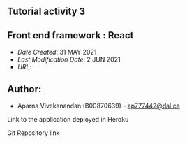 ## Tutorial activity 3
## Front end framework : React

* *Date Created*: 31 MAY 2021
* *Last Modification Date*: 2 JUN 2021
* *URL*: 

## Author:
* Aparna Vivekanandan (B00870639) - ap777442@dal.ca

Link to the application deployed in Heroku


Git Repository link


